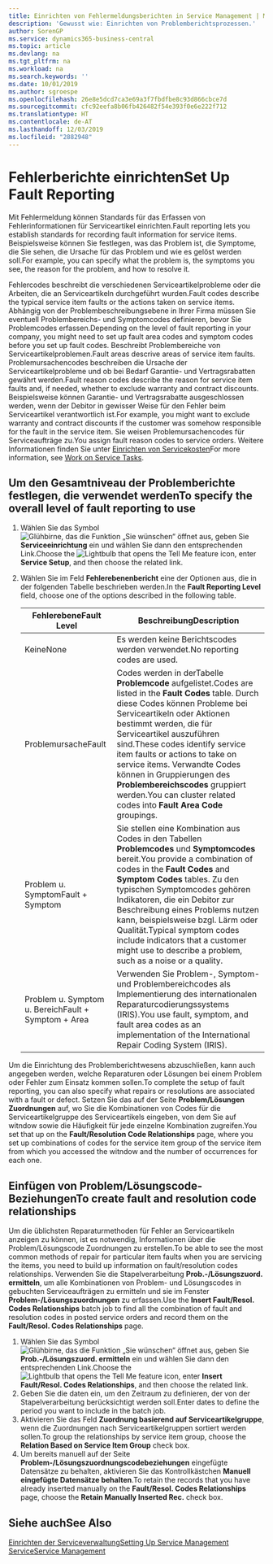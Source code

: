 ```yaml
---
title: Einrichten von Fehlermeldungsberichten in Service Management | Microsoft Docs
description: 'Gewusst wie: Einrichten von Problemberichtsprozessen.'
author: SorenGP
ms.service: dynamics365-business-central
ms.topic: article
ms.devlang: na
ms.tgt_pltfrm: na
ms.workload: na
ms.search.keywords: ''
ms.date: 10/01/2019
ms.author: sgroespe
ms.openlocfilehash: 26e8e5dcd7ca3e69a3f7fbdfbe8c93d866cbce7d
ms.sourcegitcommit: cfc92eefa8b06fb426482f54e393f0e6e222f712
ms.translationtype: HT
ms.contentlocale: de-AT
ms.lasthandoff: 12/03/2019
ms.locfileid: "2882948"
---
```

# <a name="set-up-fault-reporting"></a><span data-ttu-id="42d9b-103">Fehlerberichte einrichten</span><span class="sxs-lookup"><span data-stu-id="42d9b-103">Set Up Fault Reporting</span></span>
<span data-ttu-id="42d9b-104">Mit Fehlermeldung können Standards für das Erfassen von Fehlerinformationen für Serviceartikel einrichten.</span><span class="sxs-lookup"><span data-stu-id="42d9b-104">Fault reporting lets you establish standards for recording fault information for service items.</span></span> <span data-ttu-id="42d9b-105">Beispielsweise können Sie festlegen, was das Problem ist, die Symptome, die Sie sehen, die Ursache für das Problem und wie es gelöst werden soll.</span><span class="sxs-lookup"><span data-stu-id="42d9b-105">For example, you can specify what the problem is, the symptoms you see, the reason for the problem, and how to resolve it.</span></span>  

<span data-ttu-id="42d9b-106">Fehlercodes beschreibt die verschiedenen Serviceartikelprobleme oder die Arbeiten, die an Serviceartikeln durchgeführt wurden.</span><span class="sxs-lookup"><span data-stu-id="42d9b-106">Fault codes describe the typical service item faults or the actions taken on service items.</span></span> <span data-ttu-id="42d9b-107">Abhängig von der Problembeschreibungsebene in Ihrer Firma müssen Sie eventuell Problembereichs- und Symptomcodes definieren, bevor Sie Problemcodes erfassen.</span><span class="sxs-lookup"><span data-stu-id="42d9b-107">Depending on the level of fault reporting in your company, you might need to set up fault area codes and symptom codes before you set up fault codes.</span></span> <span data-ttu-id="42d9b-108">Beschreibt Problembereiche von Serviceartikelproblemen.</span><span class="sxs-lookup"><span data-stu-id="42d9b-108">Fault areas descrive areas of service item faults.</span></span> <span data-ttu-id="42d9b-109">Problemursachencodes beschreiben die Ursache der Serviceartikelprobleme und ob bei Bedarf Garantie- und Vertragsrabatten gewährt werden.</span><span class="sxs-lookup"><span data-stu-id="42d9b-109">Fault reason codes describe the reason for service item faults and, if needed, whether to exclude warranty and contract discounts.</span></span> <span data-ttu-id="42d9b-110">Beispielsweise können Garantie- und Vertragsrabatte ausgeschlossen werden, wenn der Debitor in gewisser Weise für den Fehler beim Serviceartikel verantwortlich ist.</span><span class="sxs-lookup"><span data-stu-id="42d9b-110">For example, you might want to exclude warranty and contract discounts if the customer was somehow responsible for the fault in the service item.</span></span> <span data-ttu-id="42d9b-111">Sie weisen Problemursachencodes für Serviceaufträge zu.</span><span class="sxs-lookup"><span data-stu-id="42d9b-111">You assign fault reason codes to service orders.</span></span> <span data-ttu-id="42d9b-112">Weitere Informationen finden Sie unter [Einrichten von Servicekosten](service-how-to-work-on-service-tasks.md)</span><span class="sxs-lookup"><span data-stu-id="42d9b-112">For more information, see [Work on Service Tasks](service-how-to-work-on-service-tasks.md).</span></span>  

## <a name="to-specify-the-overall-level-of-fault-reporting-to-use"></a><span data-ttu-id="42d9b-113">Um den Gesamtniveau der Problemberichte festlegen, die verwendet werden</span><span class="sxs-lookup"><span data-stu-id="42d9b-113">To specify the overall level of fault reporting to use</span></span>
1. <span data-ttu-id="42d9b-114">Wählen Sie das Symbol ![Glühbirne, das die Funktion „Sie wünschen“ öffnet](media/ui-search/search_small.png "Tell Me-Funktion") aus, geben Sie **Serviceeinrichtung** ein und wählen Sie dann den entsprechenden Link.</span><span class="sxs-lookup"><span data-stu-id="42d9b-114">Choose the ![Lightbulb that opens the Tell Me feature](media/ui-search/search_small.png "Tell me what you want to do") icon, enter **Service Setup**, and then choose the related link.</span></span>
2. <span data-ttu-id="42d9b-115">Wählen Sie im Feld **Fehlerebenenbericht** eine der Optionen aus, die in der folgenden Tabelle beschrieben werden.</span><span class="sxs-lookup"><span data-stu-id="42d9b-115">In the **Fault Reporting Level** field, choose one of the options described in the following table.</span></span>  

    |<span data-ttu-id="42d9b-116">**Fehlerebene**</span><span class="sxs-lookup"><span data-stu-id="42d9b-116">**Fault Level**</span></span>|<span data-ttu-id="42d9b-117">**Beschreibung**</span><span class="sxs-lookup"><span data-stu-id="42d9b-117">**Description**</span></span>|  
    |------------|-------------|  
    |<span data-ttu-id="42d9b-118">Keine</span><span class="sxs-lookup"><span data-stu-id="42d9b-118">None</span></span> | <span data-ttu-id="42d9b-119">Es werden keine Berichtscodes werden verwendet.</span><span class="sxs-lookup"><span data-stu-id="42d9b-119">No reporting codes are used.</span></span>|  
    |<span data-ttu-id="42d9b-120">Problemursache</span><span class="sxs-lookup"><span data-stu-id="42d9b-120">Fault</span></span> | <span data-ttu-id="42d9b-121">Codes werden in derTabelle **Problemcode** aufgelistet.</span><span class="sxs-lookup"><span data-stu-id="42d9b-121">Codes are listed in the **Fault Codes** table.</span></span> <span data-ttu-id="42d9b-122">Durch diese Codes können Probleme bei Serviceartikeln oder Aktionen bestimmt werden, die für Serviceartikel auszuführen sind.</span><span class="sxs-lookup"><span data-stu-id="42d9b-122">These codes identify service item faults or actions to take on service items.</span></span> <span data-ttu-id="42d9b-123">Verwandte Codes können in Gruppierungen des **Problembereichscodes** gruppiert werden.</span><span class="sxs-lookup"><span data-stu-id="42d9b-123">You can cluster related codes into **Fault Area Code** groupings.</span></span>|  
    |<span data-ttu-id="42d9b-124">Problem u. Symptom</span><span class="sxs-lookup"><span data-stu-id="42d9b-124">Fault + Symptom</span></span> | <span data-ttu-id="42d9b-125">Sie stellen eine Kombination aus Codes in den Tabellen **Problemcodes** und **Symptomcodes** bereit.</span><span class="sxs-lookup"><span data-stu-id="42d9b-125">You provide a combination of codes in the **Fault Codes** and **Symptom Codes** tables.</span></span> <span data-ttu-id="42d9b-126">Zu den typischen Symptomcodes gehören Indikatoren, die ein Debitor zur Beschreibung eines Problems nutzen kann, beispielsweise bzgl. Lärm oder Qualität.</span><span class="sxs-lookup"><span data-stu-id="42d9b-126">Typical symptom codes include indicators that a customer might use to describe a problem, such as a noise or a quality.</span></span>|  
    |<span data-ttu-id="42d9b-127">Problem u. Symptom u. Bereich</span><span class="sxs-lookup"><span data-stu-id="42d9b-127">Fault + Symptom + Area</span></span> | <span data-ttu-id="42d9b-128">Verwenden Sie Problem-, Symptom- und Problembereichcodes als Implementierung des internationalen Reparaturcodierungssystems (IRIS).</span><span class="sxs-lookup"><span data-stu-id="42d9b-128">You use fault, symptom, and fault area codes as an implementation of the International Repair Coding System (IRIS).</span></span>|  

<span data-ttu-id="42d9b-129">Um die Einrichtung des Problemberichtwesens abzuschließen, kann auch angegeben werden, welche Reparaturen oder Lösungen bei einem Problem oder Fehler zum Einsatz kommen sollen.</span><span class="sxs-lookup"><span data-stu-id="42d9b-129">To complete the setup of fault reporting, you can also specify what repairs or resolutions are associated with a fault or defect.</span></span> <span data-ttu-id="42d9b-130">Setzen Sie das auf der Seite **Problem/Lösungen Zuordnungen** auf, wo Sie die Kombinationen von Codes für die Serviceartikelgruppe des Serviceartikels eingeben, von dem Sie auf witndow sowie die Häufigkeit für jede einzelne Kombination zugreifen.</span><span class="sxs-lookup"><span data-stu-id="42d9b-130">You set that up on the **Fault/Resolution Code Relationships** page, where you set up combinations of codes for the service item group of the service item from which you accessed the witndow and the number of occurrences for each one.</span></span>

## <a name="to-create-fault-and-resolution-code-relationships"></a><span data-ttu-id="42d9b-131">Einfügen von Problem/Lösungscode-Beziehungen</span><span class="sxs-lookup"><span data-stu-id="42d9b-131">To create fault and resolution code relationships</span></span>
<!--this needs to go in a working with topic-->
<span data-ttu-id="42d9b-132">Um die üblichsten Reparaturmethoden für Fehler an Serviceartikeln anzeigen zu können, ist es notwendig, Informationen über die Problem/Lösungscode Zuordnungen zu erstellen.</span><span class="sxs-lookup"><span data-stu-id="42d9b-132">To be able to see the most common methods of repair for particular item faults when you are servicing the items, you need to build up information on fault/resolution codes relationships.</span></span> <span data-ttu-id="42d9b-133">Verwenden Sie die Stapelverarbeitung **Prob.-/Lösungszuord. ermitteln**, um alle Kombinationen von Problem- und Lösungscodes in gebuchten Serviceaufträgen zu ermitteln und sie im Fenster **Problem-/Lösungszuordnungen** zu erfassen.</span><span class="sxs-lookup"><span data-stu-id="42d9b-133">Use the **Insert Fault/Resol. Codes Relationships** batch job to find all the combination of fault and resolution codes in posted service orders and record them on the **Fault/Resol. Codes Relationships** page.</span></span>

1. <span data-ttu-id="42d9b-134">Wählen Sie das Symbol ![Glühbirne, das die Funktion „Sie wünschen“ öffnet](media/ui-search/search_small.png "Tell Me-Funktion") aus, geben Sie **Prob.-/Lösungszuord. ermitteln** ein und wählen Sie dann den entsprechenden Link.</span><span class="sxs-lookup"><span data-stu-id="42d9b-134">Choose the ![Lightbulb that opens the Tell Me feature](media/ui-search/search_small.png "Tell me what you want to do") icon, enter **Insert Fault/Resol. Codes Relationships**, and then choose the related link.</span></span>  
2. <span data-ttu-id="42d9b-135">Geben Sie die daten ein, um den Zeitraum zu definieren, der von der Stapelverarbeitung berücksichtigt werden soll.</span><span class="sxs-lookup"><span data-stu-id="42d9b-135">Enter dates to define the period you want to include in the batch job.</span></span>  
3. <span data-ttu-id="42d9b-136">Aktivieren Sie das Feld **Zuordnung basierend auf Serviceartikelgruppe**, wenn die Zuordnungen nach Serviceartikelgruppen sortiert werden sollen.</span><span class="sxs-lookup"><span data-stu-id="42d9b-136">To group the relationships by service item group, choose the **Relation Based on Service Item Group** check box.</span></span>  
4. <span data-ttu-id="42d9b-137">Um bereits manuell auf der Seite **Problem-/Lösungszuordnungscodebeziehungen** eingefügte Datensätze zu behalten, aktivieren Sie das Kontrollkästchen **Manuell eingefügte Datensätze behalten**.</span><span class="sxs-lookup"><span data-stu-id="42d9b-137">To retain the records that you have already inserted manually on the **Fault/Resol. Codes Relationships** page, choose the **Retain Manually Inserted Rec.** check box.</span></span>  

## <a name="see-also"></a><span data-ttu-id="42d9b-138">Siehe auch</span><span class="sxs-lookup"><span data-stu-id="42d9b-138">See Also</span></span>
[<span data-ttu-id="42d9b-139">Einrichten der Serviceverwaltung</span><span class="sxs-lookup"><span data-stu-id="42d9b-139">Setting Up Service Management</span></span>](service-setup-service.md)  
[<span data-ttu-id="42d9b-140">Service</span><span class="sxs-lookup"><span data-stu-id="42d9b-140">Service Management</span></span>](service-service.md)  
